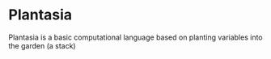 # Plantasia
Plantasia is a basic computational language based on planting variables into the garden (a stack)